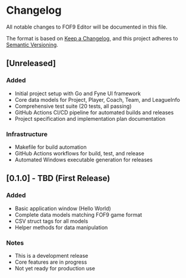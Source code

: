 # Changelog

All notable changes to FOF9 Editor will be documented in this file.

The format is based on [Keep a Changelog](https://keepachangelog.com/en/1.0.0/),
and this project adheres to [Semantic Versioning](https://semver.org/spec/v2.0.0.html).

## [Unreleased]

### Added
- Initial project setup with Go and Fyne UI framework
- Core data models for Project, Player, Coach, Team, and LeagueInfo
- Comprehensive test suite (20 tests, all passing)
- GitHub Actions CI/CD pipeline for automated builds and releases
- Project specification and implementation plan documentation

### Infrastructure
- Makefile for build automation
- GitHub Actions workflows for build, test, and release
- Automated Windows executable generation for releases

## [0.1.0] - TBD (First Release)

### Added
- Basic application window (Hello World)
- Complete data models matching FOF9 game format
- CSV struct tags for all models
- Helper methods for data manipulation

### Notes
- This is a development release
- Core features are in progress
- Not yet ready for production use
